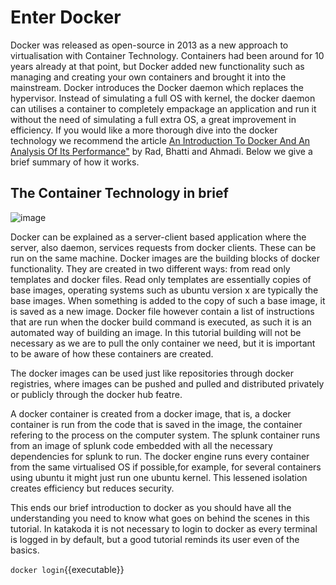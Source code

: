 
# Enter Docker

Docker was released as open-source in 2013 as a new approach to virtualisation with Container Technology. Containers had been around for 10 years already at that point, but Docker added new functionality such as managing and creating your own containers and brought it into the mainstream. Docker introduces the Docker daemon which replaces the hypervisor. Instead of simulating a full OS with kernel, the docker daemon can utilises a container to completely empackage an application and run it without the need of simulating a full extra OS, a great improvement in efficiency. If you would like a more thorough dive into the docker technology we recommend the article [An Introduction To Docker And An Analysis Of Its Performance"](https://d1wqtxts1xzle7.cloudfront.net/52736106/IJCSNS-20170327.pdf?1492765779=&response-content-disposition=inline%3B+filename%3DAn_Introduction_to_Docker_and_Analysis_o.pdf&Expires=1619614220&Signature=ef6~eKYBkJ8VXTqD~-tCZYH~bQNH2qbz5F6DBtJR-l~1YT5diAazBzkMaVw~ljTx0uXvcpcriC7Js6weTlAwAgoVTuxRxYHBjrMHoshSZXfqzohEO3JD4EvXhYFIXE91e6AQKZdYnjeRcbNFpowSW0ppAcKlukkyysbrsb7iVClJTyAy~jSTweQxE~CqPc1DfAvN1JUl3TnL556V4QAybJvgjSyatgQWGZiX6EagCxv4Q8o-JY2RsjFE6HSWef3-4TXzBqby4joLJqXRhVDWDvB-PIjNHgpF5iBhcQ-2HFnHTyo97j0JBJ6VvDMO2qqcca~ODMpD-RPVx0G3eDq5PA__&Key-Pair-Id=APKAJLOHF5GGSLRBV4ZA) by Rad, Bhatti and Ahmadi. Below we give a brief summary of how it works.

## The Container Technology in brief

![image](https://user-images.githubusercontent.com/62335201/116404265-c579fc00-a82e-11eb-9a24-9ba227a58a9c.png)


Docker can be explained as a server-client based application where the server, also daemon, services requests from docker clients. These can be run on the same machine.
Docker images are the building blocks of docker functionality. They are created in two different ways: from read only templates and docker files. Read only templates are essentially copies of base images, operating systems such as ubuntu version x are typically the base images. When something is added to the copy of such a base image, it is saved as a new image. Docker file however contain a list of instructions that are run when the docker build command is executed, as such it is an automated way of building an image. In this tutorial building will not be necessary as we are to pull the only container we need, but it is important to be aware of how these containers are created.

The docker images can be used just like repositories through docker registries, where images can be pushed and pulled and distributed privately or publicly through the docker hub featre.

A docker container is created from a docker image, that is, a docker container is run from the code that is saved in the image, the container refering to the process on the computer system.  The splunk container runs from an image of splunk code embedded with all the necessary dependencies for splunk to run. The docker engine runs every container from the same virtualised OS if possible,for example, for several containers using ubuntu it might just run one ubuntu kernel. This lessened isolation creates efficiency but reduces security. 

This ends our brief introduction to docker as you should have all the understanding you need to know what goes on behind the scenes in this tutorial. In katakoda it is not necessary to login to docker as every terminal is logged in by default, but a good tutorial reminds its user even of the basics.

`docker login`{{executable}}
